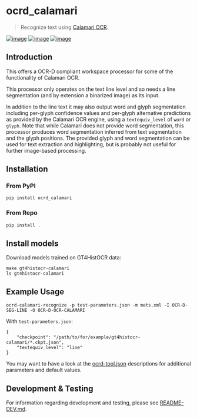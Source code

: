 # ocrd_calamari

> Recognize text using [Calamari OCR](https://github.com/Calamari-OCR/calamari).

[![image](https://circleci.com/gh/OCR-D/ocrd_calamari.svg?style=svg)](https://circleci.com/gh/OCR-D/ocrd_calamari)
[![image](https://img.shields.io/pypi/v/ocrd_calamari.svg)](https://pypi.org/project/ocrd_calamari/)
[![image](https://codecov.io/gh/OCR-D/ocrd_calamari/branch/master/graph/badge.svg)](https://codecov.io/gh/OCR-D/ocrd_calamari)

## Introduction

This offers a OCR-D compliant workspace processor for some of the functionality of Calamari OCR.

This processor only operates on the text line level and so needs a line segmentation (and by extension a binarized 
image) as its input.

In addition to the line text it may also output word and glyph segmentation
including per-glyph confidence values and per-glyph alternative predictions as
provided by the Calamari OCR engine, using a `textequiv_level` of `word` or
`glyph`. Note that while Calamari does not provide word segmentation, this
processor produces word segmentation inferred from text
segmentation and the glyph positions. The provided glyph and word segmentation
can be used for text extraction and highlighting, but is probably not useful for
further image-based processing.

## Installation

### From PyPI

```
pip install ocrd_calamari
```

### From Repo

```sh
pip install .
```

## Install models

Download models trained on GT4HistOCR data:

```
make gt4histocr-calamari
ls gt4histocr-calamari
```

## Example Usage

~~~
ocrd-calamari-recognize -p test-parameters.json -m mets.xml -I OCR-D-SEG-LINE -O OCR-D-OCR-CALAMARI
~~~

With `test-parameters.json`:
~~~
{
    "checkpoint": "/path/to/for/example/gt4histocr-calamari/*.ckpt.json",
    "textequiv_level": "line"
}
~~~

You may want to have a look at the [ocrd-tool.json](ocrd-tool.json) descriptions
for additional parameters and default values.

## Development & Testing
For information regarding development and testing, please see
[README-DEV.md](README-DEV.md).
